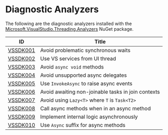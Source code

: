 # Diagnostic Analyzers

The following are the diagnostic analyzers installed with the [Microsoft.VisualStudio.Threading.Analyzers][1]
NuGet package.

ID | Title
---- | ---
[VSSDK001](VSSDK001.md) | Avoid problematic synchronous waits
[VSSDK002](VSSDK002.md) | Use VS services from UI thread
[VSSDK003](VSSDK003.md) | Avoid `async void` methods
[VSSDK004](VSSDK004.md) | Avoid unsupported async delegates
[VSSDK005](VSSDK005.md) | Use `InvokeAsync` to raise async events
[VSSDK006](VSSDK006.md) | Avoid awaiting non-joinable tasks in join contexts
[VSSDK007](VSSDK007.md) | Avoid using `Lazy<T>` where `T` is `Task<T2>`
[VSSDK008](VSSDK008.md) | Call async methods when in an async method
[VSSDK009](VSSDK009.md) | Implement internal logic asynchronously
[VSSDK010](VSSDK010.md) | Use `Async` suffix for async methods

[1]: https://nuget.org/packages/microsoft.visualstudio.threading.analyzers
